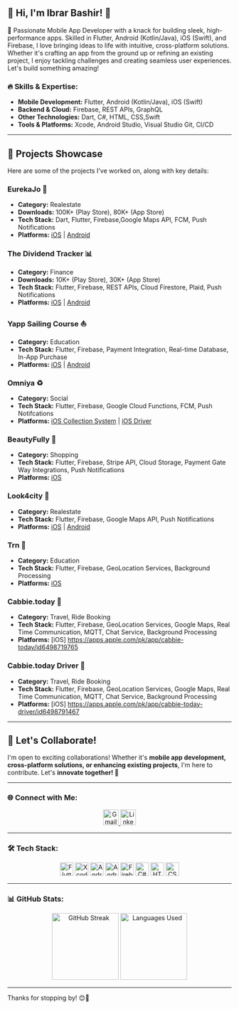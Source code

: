 ## 🚀 Hi, I'm Ibrar Bashir! 👋  

🚀 Passionate Mobile App Developer with a knack for building sleek, high-performance apps. Skilled in Flutter, Android (Kotlin/Java), iOS (Swift), and Firebase, I love bringing ideas to life with intuitive, cross-platform solutions. Whether it's crafting an app from the ground up or refining an existing project, I enjoy tackling challenges and creating seamless user experiences. Let's build something amazing!



### 🔥 Skills & Expertise:
- **Mobile Development:** Flutter, Android (Kotlin/Java), iOS (Swift)  
- **Backend & Cloud:** Firebase, REST APIs, GraphQL  
- **Other Technologies:** Dart, C#, HTML, CSS,Swift  
- **Tools & Platforms:** Xcode, Android Studio, Visual Studio Git, CI/CD  

---  

## 📱 Projects Showcase

Here are some of the projects I've worked on, along with key details:

### **EurekaJo** 🏡

- **Category:**   Realestate 
- **Downloads:**  100K+ (Play Store), 80K+ (App Store)  
- **Tech Stack:** Dart, Flutter, Firebase,Google Maps API, FCM, Push Notifications  
- **Platforms:**  [iOS](https://apps.apple.com/jo/app/eurekajo-properties-in-jordan/id1617968807) | [Android](https://play.google.com/store/apps/details?id=com.eurekajo.mobile&hl=en&gl=US)  


### **The Dividend Tracker** 📊
- **Category:**  Finance 
- **Downloads:** 10K+ (Play Store), 30K+ (App Store)  
- **Tech Stack:** Flutter, Firebase, REST APIs, Cloud Firestore, Plaid, Push Notifications  
- **Platforms:** [iOS](https://apps.apple.com/pk/app/the-dividend-tracker/id6443490767) | [Android](https://play.google.com/store/apps/details?id=com.thedividendtracker.app&pcampaignid=web_share)  


### **Yapp Sailing Course** ⛵
- **Category:**   Education 
- **Tech Stack:** Flutter, Firebase, Payment Integration, Real-time Database, In-App Purchase  
- **Platforms:** [iOS](https://apps.apple.com/pk/app/yapp-sailing-course/id1576346097) | [Android](https://play.google.com/store/apps/details?id=com.yacht.yapp&hl=en&gl=US)  

### **Omniya** ♻️
- **Category:**   Social 
- **Tech Stack:** Flutter, Firebase, Google Cloud Functions, FCM, Push Notifcations  
- **Platforms:** [iOS Collection System](https://apps.apple.com/pk/app/omniya-collection-system/id1673761983) | [iOS Driver](https://apps.apple.com/us/app/omniya-driver/id6462425687)  

### **BeautyFully** 💄
- **Category:**   Shopping
- **Tech Stack:** Flutter, Firebase, Stripe API, Cloud Storage, Payment Gate Way Integrations, Push Notifications  
- **Platforms:** [iOS](https://apps.apple.com/pk/app/beautyfully/id1672034258)  

### **Look4city** 🌆
- **Category:**   Realestate 
- **Tech Stack:** Flutter, Firebase, Google Maps API, Push Notifications  
- **Platforms:** [iOS](https://apps.apple.com/pk/app/look4city/id1662134656) | [Android](https://play.google.com/store/apps/details?id=com.look4city.app.look4city&pcampaignid=web_share)  

### **Trn** 🚆
- **Category:**   Education 
- **Tech Stack:** Flutter, Firebase, GeoLocation Services, Background Processing  
- **Platforms:** [iOS](https://apps.apple.com/pk/app/trn-app/id6443707193)  


### **Cabbie.today** 🚆
- **Category:**   Travel, Ride Booking 
- **Tech Stack:** Flutter, Firebase, GeoLocation Services, Google Maps, Real Time Communication, MQTT, Chat Service, Background Processing  
- **Platforms:** [iOS] https://apps.apple.com/pk/app/cabbie-today/id6498719765

### **Cabbie.today Driver** 🚆
- **Category:**   Travel, Ride Booking 
- **Tech Stack:** Flutter, Firebase, GeoLocation Services, Google Maps, Real Time Communication, MQTT, Chat Service, Background Processing  
- **Platforms:** [iOS] https://apps.apple.com/pk/app/cabbie-today-driver/id6498791467


---  

## 🤝 Let's Collaborate!  
I'm open to exciting collaborations! Whether it's **mobile app development, cross-platform solutions, or enhancing existing projects**, I'm here to contribute. Let's **innovate together! 🚀**

---  

### 🌐 Connect with Me:
<div align="center">
  <a href="mailto:waqarbashir462@gmail.com">
    <img src="https://img.shields.io/static/v1?message=Gmail&logo=gmail&label=&color=D14836&logoColor=white&labelColor=&style=for-the-badge" height="35" alt="Gmail" />
  </a>
  <a href="https://www.linkedin.com/in/ibrar-bashir/">
    <img src="https://img.shields.io/static/v1?message=LinkedIn&logo=linkedin&label=&color=0077B5&logoColor=white&labelColor=&style=for-the-badge" height="35" alt="LinkedIn" />
  </a>
</div>

---  

### 🛠 Tech Stack:
<div align="center">
  <img src="https://cdn.jsdelivr.net/gh/devicons/devicon/icons/flutter/flutter-original.svg" height="30" alt="Flutter" />
  <img src="https://cdn.jsdelivr.net/gh/devicons/devicon/icons/xcode/xcode-original.svg" height="30" alt="Xcode" />
  <img src="https://cdn.simpleicons.org/androidstudio/3DDC84" height="30" alt="Android Studio" />
  <img src="https://cdn.jsdelivr.net/gh/devicons/devicon/icons/android/android-original.svg" height="30" alt="Android" />
  <img src="https://cdn.jsdelivr.net/gh/devicons/devicon/icons/firebase/firebase-plain.svg" height="30" alt="Firebase" />
  <img src="https://cdn.jsdelivr.net/gh/devicons/devicon/icons/csharp/csharp-original.svg" height="30" alt="C#" />
  <img src="https://cdn.jsdelivr.net/gh/devicons/devicon/icons/html5/html5-original.svg" height="30" alt="HTML5" />
  <img src="https://cdn.jsdelivr.net/gh/devicons/devicon/icons/css3/css3-original.svg" height="30" alt="CSS3" />
</div>

---  

### 📊 GitHub Stats:
<div align="center">
  <img src="https://streak-stats.demolab.com?user=TheIbrarBashir&locale=en&mode=daily&theme=dracula&hide_border=true&border_radius=5" height="150" alt="GitHub Streak" />
  <img src="https://github-readme-stats.vercel.app/api/top-langs?username=TheIbrarBashir&locale=en&hide_title=false&layout=compact&card_width=320&langs_count=5&theme=dracula&hide_border=false" height="150" alt="Languages Used" />
</div>

---  

Thanks for stopping by! 😊🚀
